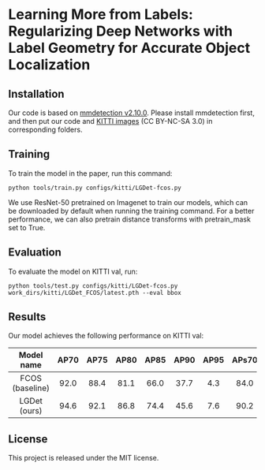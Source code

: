 # Learning More from Labels: Regularizing Deep Networks with Label Geometry for Accurate Object Localization

## Installation

Our code is based on [mmdetection v2.10.0](https://github.com/open-mmlab/mmdetection/tree/v2.10.0). Please install mmdetection first, and then put our code and [KITTI images](http://www.cvlibs.net/datasets/kitti/) (CC BY-NC-SA 3.0) in corresponding folders.

## Training

To train the model in the paper, run this command:

```train
python tools/train.py configs/kitti/LGDet-fcos.py
```

We use ResNet-50 pretrained on Imagenet to train our models, which can be downloaded by default when running the training command. For a better performance, we can also pretrain distance transforms with pretrain_mask set to True.

## Evaluation

To evaluate the model on KITTI val, run:

```eval
python tools/test.py configs/kitti/LGDet-fcos.py work_dirs/kitti/LGDet_FCOS/latest.pth --eval bbox
```

## Results

Our model achieves the following performance on KITTI val:

| Model name      | AP70 | AP75 | AP80 | AP85 | AP90 | AP95 | APs70 | APm70 | APl70 | Easy | Moderate | Hard |
|:---------------:|:----:|:----:|:----:|:----:|:----:|:----:|:-----:|:-----:|:-----:|:----:|:--------:|:----:|
| FCOS (baseline) | 92.0 | 88.4 | 81.1 | 66.0 | 37.7 | 4.3  | 84.0  | 92.3  | 95.5  | 91.42| 86.59    | 85.89|
| LGDet (ours)    | 94.6 | 92.1 | 86.8 | 74.4 | 45.6 | 7.6  | 90.2  | 94.6  | 96.4  | 91.29| 87.61    | 88.03|


## License

This project is released under the MIT license.
